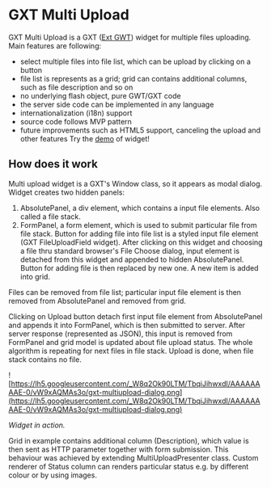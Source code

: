 # GXT Multi Upload #
GXT Multi Upload is a GXT ([Ext GWT](http://www.sencha.com/products/extgwt/)) widget for multiple files uploading.
Main features are following:
  * select multiple files into file list, which can be upload by clicking on a button
  * file list is represents as a grid; grid can contains additional columns, such as file description and so on
  * no underlying flash object, pure GWT/GXT code
  * the server side code can be implemented in any language
  * internationalization (i18n) support
  * source code follows MVP pattern
  * future improvements such as HTML5 support, canceling the upload and other features
Try the [demo](http://gxt-multiupload-demo.appspot.com/) of widget!
## How does it work ##
Multi upload widget is a GXT's Window class, so it appears as modal dialog.
Widget creates two hidden panels:
  1. AbsolutePanel, a div element, which contains a input file elements. Also called a file stack.
  1. FormPanel, a form element, which is used to submit particular file from file stack.
Button for adding file into file list is a styled input file element (GXT FileUploadField widget). After clicking on this widget and choosing a file thru standard browser's File Choose dialog, input element is detached from this widget and appended to hidden AbsolutePanel. Button for adding file is then replaced by new one. A new item is added into grid.

Files can be removed from file list; particular input file element is then removed from AbsolutePanel and removed from grid.

Clicking on Upload button detach first input file element from AbsolutePanel and appends it into FormPanel, which is then submitted to server. After server response (represented as JSON), this input  is removed from FormPanel and grid model is updated about file upload status. The whole algorithm is repeating for next files in file stack. Upload is done, when file stack contains no file.

![https://lh5.googleusercontent.com/_W8q2Ok90LTM/TbqiJihwxdI/AAAAAAAAE-0/vW9xAQMAs3o/gxt-multiupload-dialog.png](https://lh5.googleusercontent.com/_W8q2Ok90LTM/TbqiJihwxdI/AAAAAAAAE-0/vW9xAQMAs3o/gxt-multiupload-dialog.png)

_Widget in action._

Grid in example contains additional column (Description), which value is then sent as HTTP parameter together with form submission. This behaviour was achieved by extending MultiUploadPresenter class. Custom renderer of Status column can renders particular status e.g. by different colour or by using images.